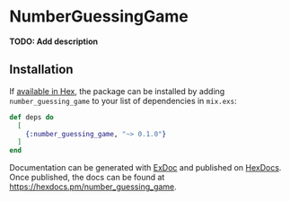 # NumberGuessingGame

**TODO: Add description**

## Installation

If [available in Hex](https://hex.pm/docs/publish), the package can be installed
by adding `number_guessing_game` to your list of dependencies in `mix.exs`:

```elixir
def deps do
  [
    {:number_guessing_game, "~> 0.1.0"}
  ]
end
```

Documentation can be generated with [ExDoc](https://github.com/elixir-lang/ex_doc)
and published on [HexDocs](https://hexdocs.pm). Once published, the docs can
be found at <https://hexdocs.pm/number_guessing_game>.

